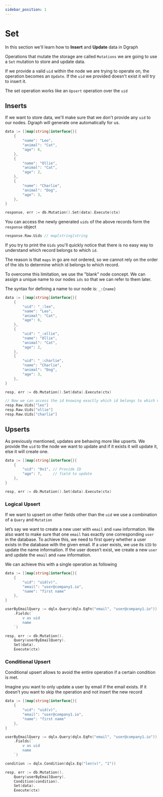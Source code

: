 ```yaml
---
sidebar_position: 1
---
```


# Set

In this section we'll learn how to **Insert** and **Update** data in Dgraph

Operations that mutate the storage are called `Mutations` we are going to use a `Set` mutation
to store and update data.

If we provide a valid `uid` within the node we are trying to operate on, the operation becomes an `Update`.
If the `uid` we provided doesn't exist it will try to insert it. 

The set operation works like an `Upsert` operation over the `uid`


## Inserts

If we want to store data, we'll make sure that we don't provide any `uid` to our nodes.
Dgraph will generate one automatically for us.

```go
data := []map[string]interface{}{
    {
        "name": "Leo",
        "animal": "Cat",
        "age": 6,
    },
    {
        "name": "Ollie",
        "animal": "Cat",
        "age": 2,
    },
    {
        "name": "Charlie",
        "animal": "Dog",
        "age": 3,
    },
}

response, err := db.Mutation().Set(data).Execute(ctx)
```

You can access the newly generated `uids` of the above records form the `response` object

```go
response.Raw.Uids // map[string]string
```

If you try to print the `Uids` you'll quickly notice that there is no easy way to understand
which record belongs to which `id`. 

The reason is that `maps` in go are not ordered, so we cannot rely
on the order of the ids to determine which id belongs to which record.

To overcome this limitation, we use the "blank" node concept.
We can assign a unique name to our nodes `ids` so that we can refer to them
later. 

The syntax for defining a name to our node is: `_:{name}`

```go
data := []map[string]interface{}{
    {
        "uid": "_:leo",
        "name": "Leo",
        "animal": "Cat",
        "age": 6,
    },
    {
        "uid": "_:ollie",
        "name": "Ollie",
        "animal": "Cat",
        "age": 2,
    },
    {
        "uid": "_:charlie",
        "name": "Charlie",
        "animal": "Dog",
        "age": 3,
    },
}

resp, err := db.Mutation().Set(data).Execute(ctx)

// Now we can access the id knowing exactly which id belongs to which node
resp.Raw.Uids["leo"]
resp.Raw.Uids["ollie"]
resp.Raw.Uids["charlie"]
```

## Upserts

As previously mentioned, updates are behaving more like upserts. 
We provide the `uid` to the node we want to update and if it exists it will update it, else it will create one.

```go
data := []map[string]interface{}{
    {
        "uid": "0x1", // Provide ID
        "age": 7,     // field to update
    },
}

resp, err := db.Mutation().Set(data).Execute(ctx)
```

### Logical Upsert

If we want to upsert on other fields other than the `uid` we use a combination of a `Query` and `Mutation`

let’s say we want to create a new user with `email` and `name` information.
We also want to make sure that one `email` has exactly one corresponding `user` in the database. 
To achieve this, we need to first query whether a user exists in the database with the given email. If a user exists, we use its `UID` to update the name information. 
If the user doesn’t exist, we create a new `user` and update the `email` and `name` information.

We can achieve this with a single operation as following

```go
data := []map[string]interface{}{
    {
    	"uid": "uid(v)",
        "email": "user@company1.io",
        "name": "first name"
    },
}

userByEmailQuery := dqlx.Query(dqlx.EqFn("email", "user@company1.io")).
    .Fields(`
        v as uid
        name
    `)

resp, err := db.Mutation().
	Query(userByEmailQuery).
	Set(data).
	Execute(ctx)
```

### Conditional Upsert

Conditional upsert allows to avoid the entire operation if a certain condition is met.

Imagine you want to only update a user by email if the email exists. If it doesn't you want to skip the operation
and not insert the new record

```go
data := []map[string]interface{}{
    {
    	"uid": "uid(v)",
        "email": "user@company1.io",
        "name": "first name"
    },
}

userByEmailQuery := dqlx.Query(dqlx.EqFn("email", "user@company1.io")).
    .Fields(`
        v as uid
        name
    `)

condition := dqlx.Condition(dqlx.Eq("len(v)", "1"))

resp, err := db.Mutation().
	Query(userByEmailQuery).
	Condition(condition).
	Set(data).
	Execute(ctx)
```